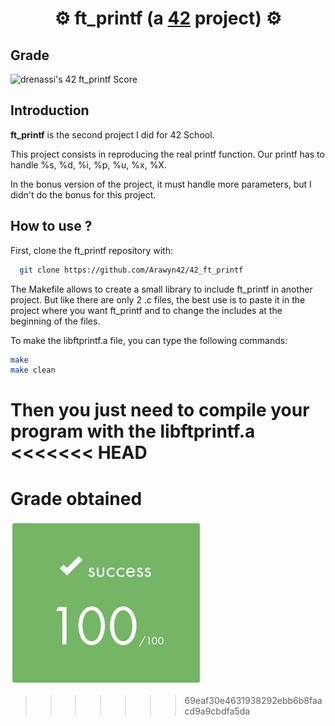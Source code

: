 # <div align="center">⚙️ ft_printf (a [42](https://42perpignan.fr/) project) ⚙️</div>

## Grade
![drenassi's 42 ft_printf Score](https://badge42.coday.fr/api/v2/clph33bao098101t6vnzqbe17/project/3358920)

## Introduction
**ft_printf** is the second project I did for 42 School.

This project consists in reproducing the real printf function. Our printf has to handle %s, %d, %i, %p, %u, %x, %X.

In the bonus version of the project, it must handle more parameters, but I didn't do the bonus for this project.

## How to use ?
First, clone the ft_printf repository with:
```bash
  git clone https://github.com/Arawyn42/42_ft_printf
```

The Makefile allows to create a small library to include ft_printf in another project. But like there are only 2 .c files, the best use is to paste it in the project where you want ft_printf and to change the includes at the beginning of the files.

To make the libftprintf.a file, you can type the following commands:
```bash
make
make clean
```
Then you just need to compile your program with the libftprintf.a
<<<<<<< HEAD
=======

# Grade obtained
![100](grade.png)
>>>>>>> 69eaf30e4631938292ebb6b8faacd9a9cbdfa5da
